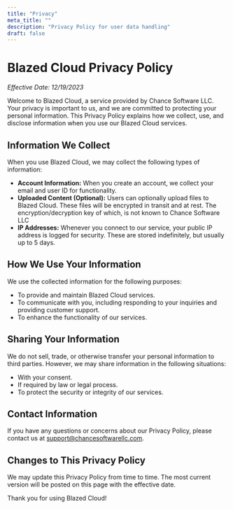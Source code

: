```yaml
---
title: "Privacy"
meta_title: ""
description: "Privacy Policy for user data handling"
draft: false
---
```


# Blazed Cloud Privacy Policy

*Effective Date: 12/19/2023*

Welcome to Blazed Cloud, a service provided by Chance Software LLC. Your privacy is important to us, and we are committed to protecting your personal information. This Privacy Policy explains how we collect, use, and disclose information when you use our Blazed Cloud services.

## Information We Collect

When you use Blazed Cloud, we may collect the following types of information:

- **Account Information:** When you create an account, we collect your email and user ID for functionality.
- **Uploaded Content (Optional):** Users can optionally upload files to Blazed Cloud. These files will be encrypted in transit and at rest. The encryption/decryption key of which, is not known to Chance Software LLC
- **IP Addresses:** Whenever you connect to our service, your public IP address is logged for security. These are stored indefinitely, but usually up to 5 days. 

## How We Use Your Information

We use the collected information for the following purposes:

- To provide and maintain Blazed Cloud services.
- To communicate with you, including responding to your inquiries and providing customer support.
- To enhance the functionality of our services.

## Sharing Your Information

We do not sell, trade, or otherwise transfer your personal information to third parties. However, we may share information in the following situations:

- With your consent.
- If required by law or legal process.
- To protect the security or integrity of our services.

## Contact Information

If you have any questions or concerns about our Privacy Policy, please contact us at [support@chancesoftwarellc.com](mailto:support@chancesoftwarellc.com).

## Changes to This Privacy Policy

We may update this Privacy Policy from time to time. The most current version will be posted on this page with the effective date.

Thank you for using Blazed Cloud!